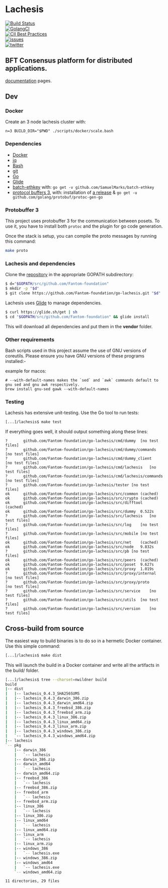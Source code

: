 # Lachesis 
[![Build Status](https://travis-ci.org/Fantom-foundation/go-lachesis.svg?branch=master)](https://travis-ci.org/Fantom-foundation/go-lachesis)  
[![GolangCI](https://golangci.com/badges/github.com/Fantom-foundation/go-lachesis.svg)](https://golangci.com/r/github.com/Fantom-foundation/go-lachesis)  
[![CII Best Practices](https://bestpractices.coreinfrastructure.org/projects/2409/badge)](https://bestpractices.coreinfrastructure.org/projects/2409)  
[![issues][github-issues-image]][github-issues-url]  
[![twitter][twitter-image]][twitter-url]  

[codecov-image]: https://codecov.io/gh/fantom-foundation/go-lachesis/branch/master/graph/badge.svg
[codecov-url]: https://codecov.io/gh/fantom-foundation/go-lachesis
[twitter-image]: https://img.shields.io/twitter/follow/FantomFDN.svg?style=social
[twitter-url]: https://twitter.com/intent/follow?screen_name=FantomFDN
[github-issues-image]: https://img.shields.io/github/issues/Fantom-foundation/go-lachesis.svg
[github-issues-url]: https://github.com/Fantom-foundation/go-lachesis/issues

## BFT Consensus platform for distributed applications.

[documentation](http://docs.fantom.foundation) pages.

## Dev

### Docker

Create an 3 node lachesis cluster with:

    n=3 BUILD_DIR="$PWD" ./scripts/docker/scale.bash

### Dependencies

  - [Docker](https://www.docker.com/get-started)
  - [jq](https://stedolan.github.io/jq)
  - [Bash](https://www.gnu.org/software/bash)
  - [git](https://git-scm.com)
  - [Go](https://golang.org)
  - [Glide](https://glide.sh)
  - [batch-ethkey](https://github.com/SamuelMarks/batch-ethkey) with: `go get -v github.com/SamuelMarks/batch-ethkey`
  - [protocol buffers 3](https://github.com/protocolbuffers/protobuf), with: installation of [a release]([here](https://github.com/protocolbuffers/protobuf/releases)) & `go get -u github.com/golang/protobuf/protoc-gen-go`

### Protobuffer 3

This project uses protobuffer 3 for the communication between posets.
To use it, you have to install both `protoc` and the plugin for go code
generation.

Once the stack is setup, you can compile the proto messages by
running this command:

```bash
make proto
```

### Lachesis and dependencies
Clone the [repository](https://github.com/Fantom-foundation/go-lachesis) in the appropriate
GOPATH subdirectory:

```bash
$ d="$GOPATH/src/github.com/Fantom-foundation"
$ mkdir -p "$d"
$ git clone https://github.com/Fantom-foundation/go-lachesis.git "$d"
```
Lachesis uses [Glide](http://github.com/Masterminds/glide) to manage dependencies.

```bash
$ curl https://glide.sh/get | sh
$ cd "$GOPATH/src/github.com/Fantom-foundation" && glide install
```
This will download all dependencies and put them in the **vendor** folder.

### Other requirements

Bash scripts used in this project assume the use of GNU versions of coreutils.
Please ensure you have GNU versions of these programs installed:-

example for macos:
```
# --with-default-names makes the `sed` and `awk` commands default to gnu sed and gnu awk respectively.
brew install gnu-sed gawk --with-default-names
```

### Testing

Lachesis has extensive unit-testing. Use the Go tool to run tests:
```bash
[...]/lachesis$ make test
```

If everything goes well, it should output something along these lines:
```
?   	github.com/Fantom-foundation/go-lachesis/cmd/dummy	[no test files]
?   	github.com/Fantom-foundation/go-lachesis/cmd/dummy/commands	[no test files]
?   	github.com/Fantom-foundation/go-lachesis/cmd/dummy_client	[no test files]
?   	github.com/Fantom-foundation/go-lachesis/cmd/lachesis	[no test files]
?   	github.com/Fantom-foundation/go-lachesis/cmd/lachesis/commands	[no test files]
?   	github.com/Fantom-foundation/go-lachesis/tester	[no test files]
ok  	github.com/Fantom-foundation/go-lachesis/src/common	(cached)
ok  	github.com/Fantom-foundation/go-lachesis/src/crypto	(cached)
ok  	github.com/Fantom-foundation/go-lachesis/src/difftool	(cached)
ok  	github.com/Fantom-foundation/go-lachesis/src/dummy	0.522s
?   	github.com/Fantom-foundation/go-lachesis/src/lachesis	[no test files]
?   	github.com/Fantom-foundation/go-lachesis/src/log	[no test files]
?   	github.com/Fantom-foundation/go-lachesis/src/mobile	[no test files]
ok  	github.com/Fantom-foundation/go-lachesis/src/net	(cached)
ok  	github.com/Fantom-foundation/go-lachesis/src/node	9.832s
?   	github.com/Fantom-foundation/go-lachesis/src/pb	[no test files]
ok  	github.com/Fantom-foundation/go-lachesis/src/peers	(cached)
ok  	github.com/Fantom-foundation/go-lachesis/src/poset	9.627s
ok  	github.com/Fantom-foundation/go-lachesis/src/proxy	1.019s
?   	github.com/Fantom-foundation/go-lachesis/src/proxy/internal	[no test files]
?   	github.com/Fantom-foundation/go-lachesis/src/proxy/proto	[no test files]
?   	github.com/Fantom-foundation/go-lachesis/src/service	[no test files]
?   	github.com/Fantom-foundation/go-lachesis/src/utils	[no test files]
?   	github.com/Fantom-foundation/go-lachesis/src/version	[no test files]
```

## Cross-build from source

The easiest way to build binaries is to do so in a hermetic Docker container.
Use this simple command:

```bash
[...]/lachesis$ make dist
```
This will launch the build in a Docker container and write all the artifacts in
the build/ folder.

```bash
[...]/lachesis$ tree --charset=nwildner build
build
|-- dist
|   |-- lachesis_0.4.3_SHA256SUMS
|   |-- lachesis_0.4.3_darwin_386.zip
|   |-- lachesis_0.4.3_darwin_amd64.zip
|   |-- lachesis_0.4.3_freebsd_386.zip
|   |-- lachesis_0.4.3_freebsd_arm.zip
|   |-- lachesis_0.4.3_linux_386.zip
|   |-- lachesis_0.4.3_linux_amd64.zip
|   |-- lachesis_0.4.3_linux_arm.zip
|   |-- lachesis_0.4.3_windows_386.zip
|   `-- lachesis_0.4.3_windows_amd64.zip
|-- lachesis
`-- pkg
    |-- darwin_386
    |   `-- lachesis
    |-- darwin_386.zip
    |-- darwin_amd64
    |   `-- lachesis
    |-- darwin_amd64.zip
    |-- freebsd_386
    |   `-- lachesis
    |-- freebsd_386.zip
    |-- freebsd_arm
    |   `-- lachesis
    |-- freebsd_arm.zip
    |-- linux_386
    |   `-- lachesis
    |-- linux_386.zip
    |-- linux_amd64
    |   `-- lachesis
    |-- linux_amd64.zip
    |-- linux_arm
    |   `-- lachesis
    |-- linux_arm.zip
    |-- windows_386
    |   `-- lachesis.exe
    |-- windows_386.zip
    |-- windows_amd64
    |   `-- lachesis.exe
    `-- windows_amd64.zip

11 directories, 29 files
```
